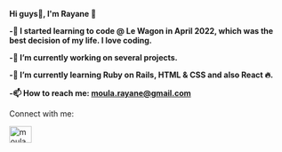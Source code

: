 

<!--
**SlevinKl/Slevinkl** is a ✨ _special_ ✨ repository because its `README.md` (this file) appears on your GitHub profile.

Here are some ideas to get you started:

- 🔭 I’m currently working on ...
- 🌱 I’m currently learning ...
- 👯 I’m looking to collaborate on ...
- 🤔 I’m looking for help with ...
- 💬 Ask me about ...
- 📫 How to reach me: ...
- 😄 Pronouns: ...
- ⚡ Fun fact: ...
-->

<strong>Hi guys👋, I'm Rayane 🤙

-🚀 I started learning to code @ Le Wagon in April 2022, which was the best decision of my life. I love coding.

-🔭 I’m currently working on several projects.

-🌱 I’m currently learning Ruby on Rails, HTML & CSS and also React 🔥.

-📫 How to reach me: moula.rayane@gmail.com </strong>

Connect with me:

<a href="https://www.linkedin.com/in/rayane-m-648186198/" target="blank"><img align="center" src="https://raw.githubusercontent.com/rahuldkjain/github-profile-readme-generator/master/src/images/icons/Social/linked-in-alt.svg" alt="moula.rayane" height="30" width="40" /></a>
</p>
